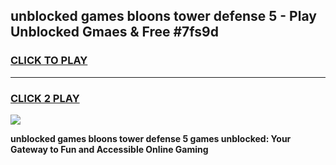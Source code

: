 
## unblocked games bloons tower defense 5 - Play Unblocked Gmaes & Free #7fs9d
<h3>
<a href="https://premium.freeplayer.one?title=unblocked_games_bloons_tower_defense_5&ref=03M">CLICK TO PLAY</a></h3>
<hr>

<h3>
<a href="https://premium.freeplayer.one?title=unblocked_games_bloons_tower_defense_5&ref=03M">CLICK 2 PLAY</a>
  
</h3>

<a href="https://premium.freeplayer.one?title=unblocked_games_bloons_tower_defense_5&ref=03M"><img src="https://clearcache.store/games.png"></a>


**unblocked games bloons tower defense 5 games unblocked: Your Gateway to Fun and Accessible Online Gaming**
